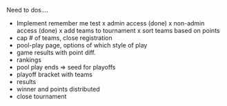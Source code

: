 
Need to dos....
  - Implement remember me test
  x admin access (done)
  x non-admin access (done)
  x add teams to tournament
  x sort teams based on points
  - cap # of teams, close registration
  - pool-play page, options of which style of play
  - game results with point diff.
  - rankings
  - pool play ends => seed for playoffs
  - playoff bracket with teams
  - results
  - winner and points distributed
  - close tournament
